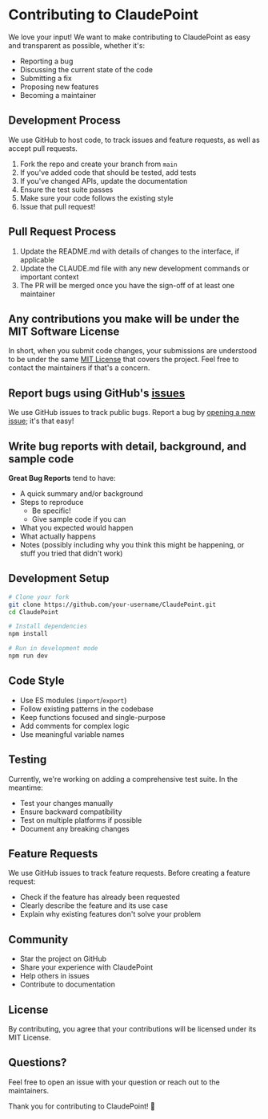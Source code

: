 # Contributing to ClaudePoint

We love your input! We want to make contributing to ClaudePoint as easy and transparent as possible, whether it's:

- Reporting a bug
- Discussing the current state of the code
- Submitting a fix
- Proposing new features
- Becoming a maintainer

## Development Process

We use GitHub to host code, to track issues and feature requests, as well as accept pull requests.

1. Fork the repo and create your branch from `main`
2. If you've added code that should be tested, add tests
3. If you've changed APIs, update the documentation
4. Ensure the test suite passes
5. Make sure your code follows the existing style
6. Issue that pull request!

## Pull Request Process

1. Update the README.md with details of changes to the interface, if applicable
2. Update the CLAUDE.md file with any new development commands or important context
3. The PR will be merged once you have the sign-off of at least one maintainer

## Any contributions you make will be under the MIT Software License

In short, when you submit code changes, your submissions are understood to be under the same [MIT License](http://choosealicense.com/licenses/mit/) that covers the project. Feel free to contact the maintainers if that's a concern.

## Report bugs using GitHub's [issues](https://github.com/Andycufari/ClaudePoint/issues)

We use GitHub issues to track public bugs. Report a bug by [opening a new issue](https://github.com/Andycufari/ClaudePoint/issues/new); it's that easy!

## Write bug reports with detail, background, and sample code

**Great Bug Reports** tend to have:

- A quick summary and/or background
- Steps to reproduce
  - Be specific!
  - Give sample code if you can
- What you expected would happen
- What actually happens
- Notes (possibly including why you think this might be happening, or stuff you tried that didn't work)

## Development Setup

```bash
# Clone your fork
git clone https://github.com/your-username/ClaudePoint.git
cd ClaudePoint

# Install dependencies
npm install

# Run in development mode
npm run dev
```

## Code Style

- Use ES modules (`import`/`export`)
- Follow existing patterns in the codebase
- Keep functions focused and single-purpose
- Add comments for complex logic
- Use meaningful variable names

## Testing

Currently, we're working on adding a comprehensive test suite. In the meantime:

- Test your changes manually
- Ensure backward compatibility
- Test on multiple platforms if possible
- Document any breaking changes

## Feature Requests

We use GitHub issues to track feature requests. Before creating a feature request:

- Check if the feature has already been requested
- Clearly describe the feature and its use case
- Explain why existing features don't solve your problem

## Community

- Star the project on GitHub
- Share your experience with ClaudePoint
- Help others in issues
- Contribute to documentation

## License

By contributing, you agree that your contributions will be licensed under its MIT License.

## Questions?

Feel free to open an issue with your question or reach out to the maintainers.

Thank you for contributing to ClaudePoint! 🎯